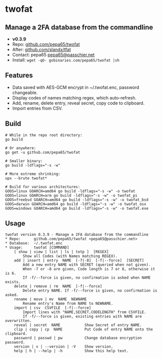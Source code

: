 # twofat
## Manage a 2FA database from the commandline
* **v0.3.9**
* Repo: [github.com/pepa65/twofat](https://github.com/pepa65/twofat)
* After: [github.com/slandx/tfat](https://github.com/slandx/tfat)
* Contact: pepa65 <pepa65@passchier.net>
* Install: `wget -qO- gobinaries.com/pepa65/twofat |sh`

## Features
* Data saved with AES-GCM encrypt in ~/.twofat.enc, password changeable.
* Display codes of names matching regex, which auto-refresh.
* Add, rename, delete entry, reveal secret, copy code to clipboard.
* Import entries from CSV.

## Build
```shell
# While in the repo root directory:
go build

# Or anywhere:
go get -u github.com/pepa65/twofat

# Smaller binary:
go build -ldflags="-s -w"

# More extreme shrinking:
upx --brute twofat*

# Build for various architectures:
GOOS=linux GOARCH=amd64 go build -ldflags="-s -w" -o twofat
GOOS=linux GOARCH=arm go build -ldflags="-s -w" -o twofat_pi
GOOS=freebsd GOARCH=amd64 go build -ldflags="-s -w" -o twofat_bsd
GOOS=darwin GOARCH=amd64 go build -ldflags="-s -w" -o twofat_osx
GOOS=windows GOARCH=amd64 go build -ldflags="-s -w" -o twofat.exe
```

## Usage
```
twofat version 0.3.9 - Manage a 2FA database from the commandline
* Repo:      github.com/pepa65/twofat <pepa65@passchier.net>
* Database:  ~/.twofat.enc
* Usage:     twofat [COMMAND]
    [ show | view | list | ls | totp ]  [REGEX]
        Show all Codes (with Names matching REGEX).
    add | insert | entry  NAME  [-7|-8]  [-f|--force]  [SECRET]
        Add a new entry NAME with SECRET (queried when not given).
        When -7 or -8 are given, Code length is 7 or 8, otherwise it is 6.
        If -f/--force is given, no confirmation is asked when NAME exists.
    delete | remove | rm  NAME  [-f|--force]
        Delete entry NAME. If -f/--force is given, no confirmation is asked.
    rename | move | mv  NAME  NEWNAME
        Rename entry's Name from NAME to NEWNAME.
    import | csv  CSVFILE  [-f|--force]
        Import lines with "NAME,SECRET,CODELENGTH" from CSVFILE.
        If -f/--force is given, existing entries with NAME are overwritten.
    reveal | secret  NAME           Show Secret of entry NAME.
    clip | copy | cp  NAME          Put Code of entry NAME onto the clipboard.
    password | passwd | pw          Change database encryption password.
    version | v | --version | -V    Show version.
    help | h | --help | -h          Show this help text.
```
